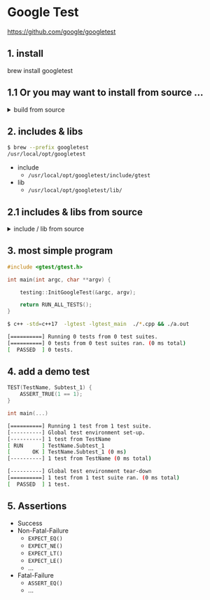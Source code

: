 
# Google Test

https://github.com/google/googletest


## 1. install

brew install googletest


## 1.1  Or you may want to install from source ...

<details>
<summary>
build from source
</summary>


- first, do some modification...
    - CMakeList.txt, line:127, add quotes around the $(GOOGLETEST_VERSION} variable.
    ```cmake
    set_target_properties(gtest PROPERTIES VERSION "${GOOGLETEST_VERSION}")
    cxx_library(gtest_main "${cxx_strict}" src/gtest_main.cc)
    set_target_properties(gtest_main PROPERTIES VERSION "${GOOGLETEST_VERSION}")
    ```

- build
    ```bash
    cd googletest
    mkdir build
    cd build
    cmake ..
    make
    ```

</details>

## 2. includes & libs

```bash
$ brew --prefix googletest
/usr/local/opt/googletest
```

- include
    - `/usr/local/opt/googletest/include/gtest`
- lib
    - `/usr/local/opt/googletest/lib/`


## 2.1 includes & libs from source


<details>
<summary>
include / lib from source
</summary>



- include 
    - `build/../include/gtest/`
- lib
    - `build/lib/`


copy to /usr/local/

```bash
cp -a ../include/gtest /usr/local/include

mkdir /usr/local/lib/gtest
cp -a lib/*.a /usr/local/lib/gtest
```

to check 

```bash
ls /usr/local/include/gtest/
gtest-assertion-result.h gtest-message.h...

ls /usr/local/lib/gtest
libgtest.a      libgtest_main.a
```

</details>



## 3. most simple program

```c++
#include <gtest/gtest.h>

int main(int argc, char **argv) {

    testing::InitGoogleTest(&argc, argv);

    return RUN_ALL_TESTS();
}
```

```bash
$ c++ -std=c++17  -lgtest -lgtest_main  ./*.cpp && ./a.out

[==========] Running 0 tests from 0 test suites.
[==========] 0 tests from 0 test suites ran. (0 ms total)
[  PASSED  ] 0 tests.
```


## 4. add a demo test

```c++
TEST(TestName, Subtest_1) { 
    ASSERT_TRUE(1 == 1); 
}

int main(...)
```

```bash
[==========] Running 1 test from 1 test suite.
[----------] Global test environment set-up.
[----------] 1 test from TestName
[ RUN      ] TestName.Subtest_1
[       OK ] TestName.Subtest_1 (0 ms)
[----------] 1 test from TestName (0 ms total)

[----------] Global test environment tear-down
[==========] 1 test from 1 test suite ran. (0 ms total)
[  PASSED  ] 1 test.
```

## 5. Assertions

- Success
- Non-Fatal-Failure
    - `EXPECT_EQ()`
    - `EXPECT_NE()`
    - `EXPECT_LT()`
    - `EXPECT_LE()`
    - ...
- Fatal-Failure
    - `ASSERT_EQ()`
    - ...




